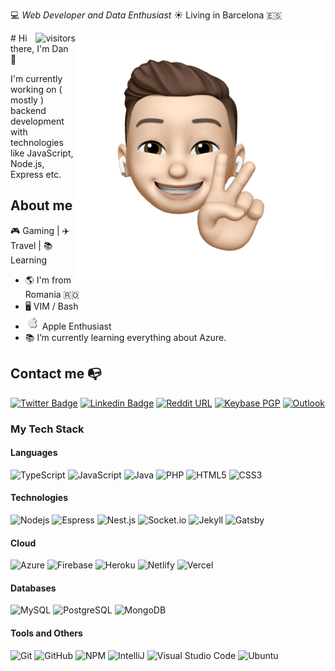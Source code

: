 <!--
**dan-dm/dan-dm** is a ✨ _special_ ✨ repository because its `README.md` (this file) appears on your GitHub profile.

Here are some ideas to get you started:

- 🔭 I’m currently working on ...
- 🌱 I’m currently learning ...
- 👯 I’m looking to collaborate on ...
- 🤔 I’m looking for help with ...
- 💬 Ask me about ...
- 📫 How to reach me: ...
- 😄 Pronouns: ...
- ⚡ Fun fact: ...
-->



:computer: _Web Developer and Data Enthusiast_ ☀️ Living in Barcelona 🇪🇸

<img align="right" width="400" height="400" src="https://github.com/dan-dm/dan-dm/blob/main/profile-image2.png?raw=true">

<img align="right" alt="visitors" src="https://visitor-badge.glitch.me/badge?page_id=dan-dm.dan-dm" />
# Hi there, I'm Dan 👋

I'm currently working on ( mostly ) backend development with technologies like JavaScript, Node.js, Express etc.

## About me 

🎮 Gaming | ✈️ Travel | 📚 Learning

- :earth_americas: I'm from Romania 🇷🇴
- 🖥️ VIM / Bash
- <img width="23" height="23" src="https://github.com/dan-dm/my-digital-garden/blob/master/assets/apple-icon.png"> Apple Enthusiast 
- 📚 I’m currently learning everything about Azure.

## Contact me 📭

[![Twitter Badge](https://img.shields.io/badge/-@dan_marius-black?style=flat-square&logo=twitter&link=https://twitter.com/dan_marius)](https://twitter.com/dan_marius)
[![Linkedin Badge](https://img.shields.io/badge/-danmariusdumitrescu-black?style=flat-square&logo=Linkedin&link=https://www.linkedin.com/in/danmariusdumitrescu/)](https://www.linkedin.com/in/danmariusdumitrescu/) 
[![Reddit URL](https://img.shields.io/badge/-/u/pointt-black?style=flat-square&logo=reddit&link=https://www.reddit.com/user/pointt/)](https://www.reddit.com/user/pointt)
[![Keybase PGP](https://img.shields.io/badge/-PGP:69A3CF125FBE00C7-black?style=flat-square&logo=keybase&link=https://keybase.io/danmarius/)](https://keybase.io/danmarius)
[![Outlook](https://img.shields.io/badge/-bonjour@danmarius.dev-black?style=flat-square&logo=Gmail)](mailto:bonjour@danmarius.dev)


### My Tech Stack
#### Languages

![TypeScript](https://img.shields.io/badge/-TypeScript-black?style=flat-square&logo=typescript)
![JavaScript](https://img.shields.io/badge/-JavaScript-black?style=flat-square&logo=javascript)
![Java](https://img.shields.io/badge/-Java-black?style=flat-square&logo=Java)
![PHP](https://img.shields.io/badge/-PHP-black?style=flat-square&logo=php)
![HTML5](https://img.shields.io/badge/-HTML5-black?style=flat-square&logo=html5)
![CSS3](https://img.shields.io/badge/-CSS3-black?style=flat-square&logo=css3)

#### Technologies

![Nodejs](https://img.shields.io/badge/-Nodejs-black?style=flat-square&logo=Node.js)
![Espress](https://img.shields.io/badge/-Express-black?style=flat-square&logo=Express)
![Nest.js](https://img.shields.io/badge/-Nest.js-black?style=flat-square&logo=Nestjs)
![Socket.io](https://img.shields.io/badge/-Socket.io-black?style=flat-square&logo=socket.io)
![Jekyll](https://img.shields.io/badge/-Jekyll-black?style=flat-square&logo=jekyll)
![Gatsby](https://img.shields.io/badge/-Gatsby-black?style=flat-square&logo=gatsby)

#### Cloud
![Azure](https://img.shields.io/badge/-Azure-black?style=flat-square&logo=Microsoft-Azure)
![Firebase](https://img.shields.io/badge/-Firebase-black?style=flat-square&logo=Firebase)
![Heroku](https://img.shields.io/badge/-Heroku-black?style=flat-square&logo=heroku)
![Netlify](https://img.shields.io/badge/-Netlify-black?style=flat-square&logo=netlify)
![Vercel](https://img.shields.io/badge/-Vercel-black?style=flat-square&logo=vercel)

#### Databases
![MySQL](https://img.shields.io/badge/-MySQL-black?style=flat-square&logo=mysql)
![PostgreSQL](https://img.shields.io/badge/-PostgreSQL-black?style=flat-square&logo=postgresql)
![MongoDB](https://img.shields.io/badge/-MongoDB-black?style=flat-square&logo=mongodb)

#### Tools and Others
![Git](https://img.shields.io/badge/-Git-black?style=flat-square&logo=git)
![GitHub](https://img.shields.io/badge/-GitHub-black?style=flat-square&logo=github)
![NPM](https://img.shields.io/badge/-NPM-black?style=flat-square&logo=NPM)
![IntelliJ](https://img.shields.io/badge/-IntelliJ_IDEA-black?style=flat-square&logo=IntelliJ-Idea)
![Visual Studio Code](https://img.shields.io/badge/Visual_Studio_Code-black?style=flat-square&logo=Visual-Studio-Code)
![Ubuntu](https://img.shields.io/badge/-Ubuntu-black?style=flat-square&logo=ubuntu)

